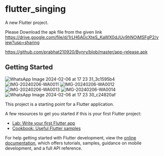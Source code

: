 # flutter_singing

A new Flutter project.

Please Download the apk file from the given link
https://drive.google.com/file/d/1rLH6AGcXteS_KaWX0dJUv9hNOjMSFgP2/view?usp=sharing

https://github.com/prabhat210920/Bynry/blob/master/app-release.apk

## Getting Started
![WhatsApp Image 2024-02-06 at 17 23 31_3c1595b4](https://github.com/prabhat210920/Bynry/assets/80769236/4dcc9a00-8526-4dc0-86ec-14723eecf57e) ![IMG-20240206-WA0011](https://github.com/prabhat210920/Bynry/assets/80769236/9f59f841-a1ee-42dc-90d1-ca989217c0f3)
![IMG-20240206-WA0012](https://github.com/prabhat210920/Bynry/assets/80769236/646b7b75-6ed5-4f5a-8d3d-e3b0e9514ea4)  ![IMG-20240206-WA0013](https://github.com/prabhat210920/Bynry/assets/80769236/16cd81e9-f167-439e-bb8e-fb15e5a1abf8)
![IMG-20240206-WA0014](https://github.com/prabhat210920/Bynry/assets/80769236/fcbe8019-885a-4171-a7a3-b3cba686a826)  ![WhatsApp Image 2024-02-06 at 17 23 30_c24820af](https://github.com/prabhat210920/Bynry/assets/80769236/b336500e-c44a-4843-81bc-fc47bdafe24c)



This project is a starting point for a Flutter application.

A few resources to get you started if this is your first Flutter project:

- [Lab: Write your first Flutter app](https://docs.flutter.dev/get-started/codelab)
- [Cookbook: Useful Flutter samples](https://docs.flutter.dev/cookbook)

For help getting started with Flutter development, view the
[online documentation](https://docs.flutter.dev/), which offers tutorials,
samples, guidance on mobile development, and a full API reference.

